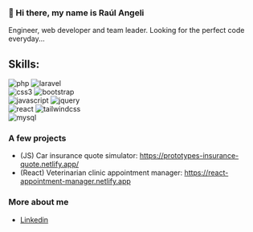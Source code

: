 ### 👋 Hi there, my name is Raúl Angeli

<!--
**rauleangeli/rauleangeli** is a ✨ _special_ ✨ repository because its `README.md` (this file) appears on your GitHub profile.-->

Engineer, web developer and team leader. Looking for the perfect code everyday...

## Skills:

![php](https://img.shields.io/badge/php-777bb4?style=for-the-badge&logo=php&logoColor=white&labelColor=333333) ![laravel](https://img.shields.io/badge/laravel-ff2d20?style=for-the-badge&logo=laravel&logoColor=white&labelColor=333333)</br>
![css3](https://img.shields.io/badge/css3-1572B6?style=for-the-badge&logo=css3&logoColor=white&labelColor=333333) ![bootstrap](https://img.shields.io/badge/bootstrap-7952b3?style=for-the-badge&logo=bootstrap&logoColor=white&labelColor=333333)</br>
![javascript](https://img.shields.io/badge/javascript-F7DF1E?style=for-the-badge&logo=javascript&logoColor=white&labelColor=333333) ![jquery](https://img.shields.io/badge/jquery-0769ad?style=for-the-badge&logo=jquery&logoColor=white&labelColor=333333)</br>
![react](https://img.shields.io/badge/-ReactJs-61DAFB?style=for-the-badge&logo=react&logoColor=white&labelColor=333333) ![tailwindcss](https://img.shields.io/badge/TailwindCSS-38B2AC?style=for-the-badge&logo=react&logoColor=white&labelColor=333333)</br>
![mysql](https://img.shields.io/badge/mysql-4479A1?style=for-the-badge&logo=react&logoColor=white&labelColor=333333)

### A few projects

- (JS) Car insurance quote simulator: https://prototypes-insurance-quote.netlify.app/
- (React) Veterinarian clinic appointment manager: https://react-appointment-manager.netlify.app


### More about me

- [Linkedin](https://www.linkedin.com/in/raulangeli/)
